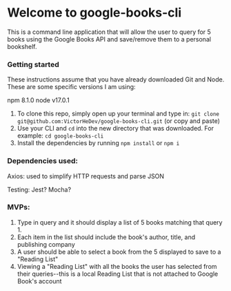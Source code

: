 # Welcome to google-books-cli

This is a command line application that will allow the user to query for 5 books using the Google Books API and save/remove them to a personal bookshelf.

### Getting started

These instructions assume that you have already downloaded Git and Node. These are some specific versions I am using:

npm 8.1.0
node v17.0.1

1. To clone this repo, simply open up your terminal and type in: `git clone git@github.com:VictorHeDev/google-books-cli.git` (or copy and paste)
2. Use your CLI and `cd` into the new directory that was downloaded. For example: `cd google-books-cli`
3. Install the dependencies by running `npm install` or `npm i`

### Dependencies used:

Axios: used to simplify HTTP requests and parse JSON

Testing:
Jest?
Mocha?

### MVPs:

1. Type in query and it should display a list of 5 books matching that query
   1. 
2. Each item in the list should include the book's author, title, and publishing company
3. A user should be able to select a book from the 5 displayed to save to a "Reading List"
4. Viewing a "Reading List" with all the books the user has selected from their queries--this is a local Reading List that is not attached to Google Book's account
